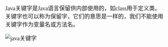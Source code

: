 <font size = 4 face = "黑体">


Java关键字是Java语言保留供内部使用的，如class用于定义类。 关键字也可以称为保留字，它们的意思是一样的，我们不能使用关键字作为变量名或方法名。

![java关键字](https://img-blog.csdnimg.cn/20200116134002981.png?x-oss-process=image/watermark,type_ZmFuZ3poZW5naGVpdGk,shadow_10,text_aHR0cHM6Ly9ibG9nLmNzZG4ubmV0L3FxXzQzODA4NzAw,size_16,color_FFFFFF,t_70)








</font>